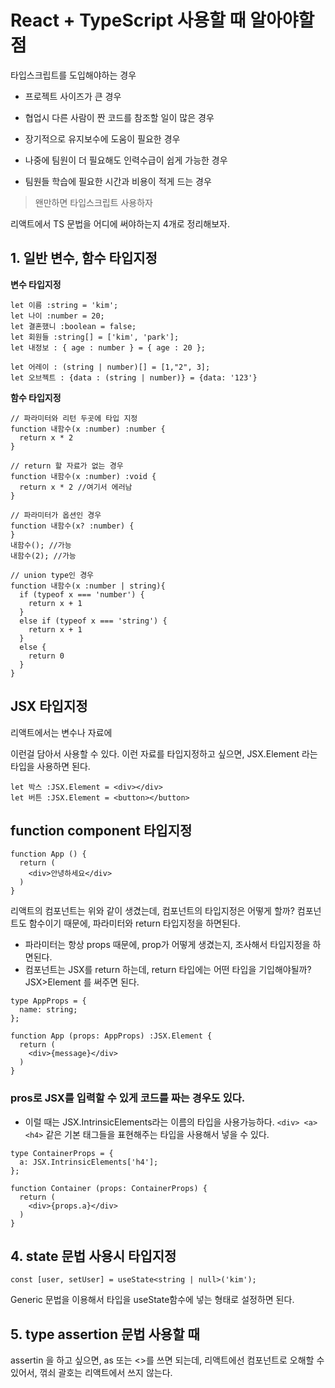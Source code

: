 # React + TypeScript 사용할 때 알아야할 점

타입스크립트를 도입해야하는 경우

- 프로젝트 사이즈가 큰 경우

- 협업시 다른 사람이 짠 코드를 참조할 일이 많은 경우

- 장기적으로 유지보수에 도움이 필요한 경우

- 나중에 팀원이 더 필요해도 인력수급이 쉽게 가능한 경우

- 팀원들 학습에 필요한 시간과 비용이 적게 드는 경우

> 왠만하면 타입스크립트 사용하자

리액트에서 TS 문법을 어디에 써야하는지 4개로 정리해보자.

## 1. 일반 변수, 함수 타입지정

**변수 타입지정**

```
let 이름 :string = 'kim';
let 나이 :number = 20;
let 결혼했니 :boolean = false;
let 회원들 :string[] = ['kim', 'park'];
let 내정보 : { age : number } = { age : 20 };

let 어레이 : (string | number)[] = [1,"2", 3];
let 오브젝트 : {data : (string | number)} = {data: '123'}
```

**함수 타입지정**

```
// 파라미터와 리턴 두곳에 타입 지정
function 내함수(x :number) :number {
  return x * 2
}

// return 할 자료가 없는 경우
function 내함수(x :number) :void {
  return x * 2 //여기서 에러남
}

// 파라미터가 옵션인 경우
function 내함수(x? :number) {
}
내함수(); //가능
내함수(2); //가능

// union type인 경우
function 내함수(x :number | string){
  if (typeof x === 'number') {
    return x + 1
  }
  else if (typeof x === 'string') {
    return x + 1
  }
  else {
    return 0
  }
}
```

## JSX 타입지정

리액트에서는 변수나 자료에 <div></div> 이런걸
담아서 사용할 수 있다. 이런 자료를 타입지정하고 싶으면, JSX.Element 라는 타입을 사용하면 된다.

```
let 박스 :JSX.Element = <div></div>
let 버튼 :JSX.Element = <button></button>
```

## function component 타입지정

```
function App () {
  return (
    <div>안녕하세요</div>
  )
}
```

리액트의 컴포넌트는 위와 같이 생겼는데, 컴포넌트의 타입지정은 어떻게 할까? 컴포넌트도 함수이기 때문에, 파라미터와 return 타입지정을 하면된다.

- 파라미터는 항상 props 때문에, prop가 어떻게 생겼는지, 조사해서 타입지정을 하면된다.
- 컴포넌트는 JSX를 return 하는데, return 타입에는 어떤 타입을 기입해야될까? JSX>Element 를 써주면 된다.

```
type AppProps = {
  name: string;
};

function App (props: AppProps) :JSX.Element {
  return (
    <div>{message}</div>
  )
}
```

### pros로 JSX를 입력할 수 있게 코드를 짜는 경우도 있다.

- 이럴 때는 JSX.IntrinsicElements라는 이름의 타입을 사용가능하다. `<div> <a> <h4>` 같은 기본 태그들을 표현해주는 타입을 사용해서 넣을 수 있다.

```
type ContainerProps = {
  a: JSX.IntrinsicElements['h4'];
};

function Container (props: ContainerProps) {
  return (
    <div>{props.a}</div>
  )
}
```

## 4. state 문법 사용시 타입지정

```
const [user, setUser] = useState<string | null>('kim');
```

Generic 문법을 이용해서 타입을 useState함수에 넣는 형태로 설정하면 된다.

## 5. type assertion 문법 사용할 때

assertin 을 하고 싶으면, as 또는 <>를 쓰면 되는데, 리액트에선 컴포넌트로 오해할 수 있어서, 꺾쇠 괄호는 리액트에서 쓰지 않는다.
